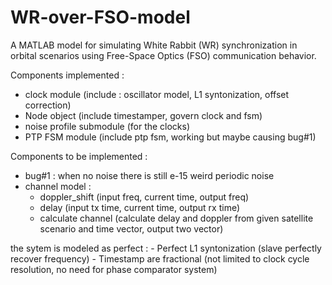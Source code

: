 # WR-over-FSO-model
A MATLAB model for simulating White Rabbit (WR) synchronization in orbital scenarios using Free-Space Optics (FSO) communication behavior.

Components implemented :
- clock module (include : oscillator model, L1 syntonization, offset correction)
- Node object (include timestamper, govern clock and fsm)
- noise profile submodule (for the clocks)
- PTP FSM module (include ptp fsm, working but maybe causing bug#1)

Components to be implemented : 

- bug#1 : when no noise there is still e-15 weird periodic noise
- channel model :
    - doppler_shift (input freq, current time, output freq)
    - delay (input tx time, current time, output rx time)
    - calculate channel (calculate delay and doppler from given satellite scenario and time vector, output two vector)

the sytem is modeled as perfect : - Perfect L1 syntonization (slave perfectly recover frequency)
                                  - Timestamp are fractional (not limited to clock cycle resolution, no need for phase comparator system)
